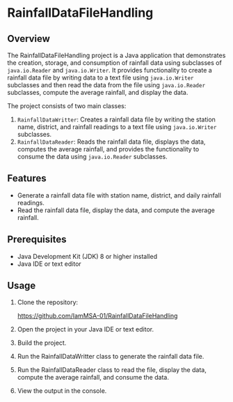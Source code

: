 # RainfallDataFileHandling

## Overview

The RainfallDataFileHandling project is a Java application that demonstrates the creation, storage, and consumption of rainfall data using subclasses of `java.io.Reader` and `java.io.Writer`. It provides functionality to create a rainfall data file by writing data to a text file using `java.io.Writer` subclasses and then read the data from the file using `java.io.Reader` subclasses, compute the average rainfall, and display the data.

The project consists of two main classes:

1. `RainfallDataWritter`: Creates a rainfall data file by writing the station name, district, and rainfall readings to a text file using `java.io.Writer` subclasses.
2. `RainfallDataReader`: Reads the rainfall data file, displays the data, computes the average rainfall, and provides the functionality to consume the data using `java.io.Reader` subclasses.

## Features

- Generate a rainfall data file with station name, district, and daily rainfall readings.
- Read the rainfall data file, display the data, and compute the average rainfall.

## Prerequisites

- Java Development Kit (JDK) 8 or higher installed
- Java IDE or text editor

## Usage

1. Clone the repository:

   https://github.com/IamMSA-01/RainfallDataFileHandling

2. Open the project in your Java IDE or text editor.

3. Build the project.

4. Run the RainfallDataWritter class to generate the rainfall data file.

5. Run the RainfallDataReader class to read the file, display the data, compute the average rainfall, and consume the data.

5. View the output in the console.
